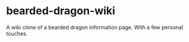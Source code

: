 # bearded-dragon-wiki
A wiki clone of a bearded dragon information page. With a few personal touches.
